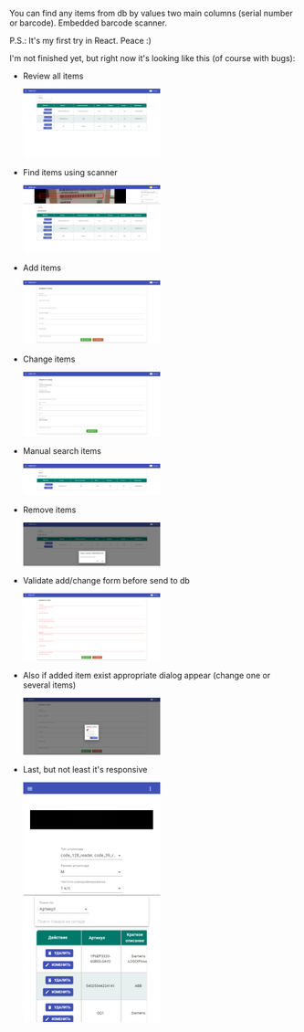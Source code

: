 <p>You can find any items from db by values two main columns (serial number or barcode). Embedded barcode scanner.</p>
<p>P.S.: It's my first try in React. Peace :)</p>
<p>I'm not finished yet, but right now it's looking like this (of course with bugs):</p>
<ul>
  <li>
    <p>Review all items</p>
    <img src="https://github.com/WildEgor/ReactBarcodeReader/blob/main/client/images/S2.png" width="50%" height="50%">
  </li>
  <li>
    <p>Find items using scanner</p>
    <img src="https://github.com/WildEgor/ReactBarcodeReader/blob/main/client/images/S1.png" width="50%" height="50%">
  </li>
  <li>
    <p>Add items</p>
    <img src="https://github.com/WildEgor/ReactBarcodeReader/blob/main/client/images/S3.png" width="50%" height="50%">
  </li>
  <li>
    <p>Change items</p>
    <img src="https://github.com/WildEgor/ReactBarcodeReader/blob/main/client/images/S4.png" width="50%" height="50%">
  </li>
  <li>
    <p>Manual search items</p>
    <img src="https://github.com/WildEgor/ReactBarcodeReader/blob/main/client/images/S5.png" width="50%" height="50%">
  </li>
  <li>
    <p>Remove items</p>
    <img src="https://github.com/WildEgor/ReactBarcodeReader/blob/main/client/images/S6.png" width="50%" height="50%">
  </li>
  <li>
    <p>Validate add/change form before send to db</p>
    <img src="https://github.com/WildEgor/ReactBarcodeReader/blob/main/client/images/S7.png" width="50%" height="50%">
  </li>
  <li>
    <p>Also if added item exist appropriate dialog appear (change one or several items)</p>
    <img src="https://github.com/WildEgor/ReactBarcodeReader/blob/main/client/images/S8.png" width="50%" height="50%">
  </li>
  <li>
    <p>Last, but not least it's responsive</p>
    <img src="https://github.com/WildEgor/ReactBarcodeReader/blob/main/client/images/S9.png" width="50%" height="50%">
  </li>
</ul>
